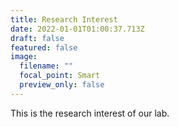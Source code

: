 ```yaml
---
title: Research Interest
date: 2022-01-01T01:00:37.713Z
draft: false
featured: false
image:
  filename: ""
  focal_point: Smart
  preview_only: false
---
```

This is the research interest of our lab.